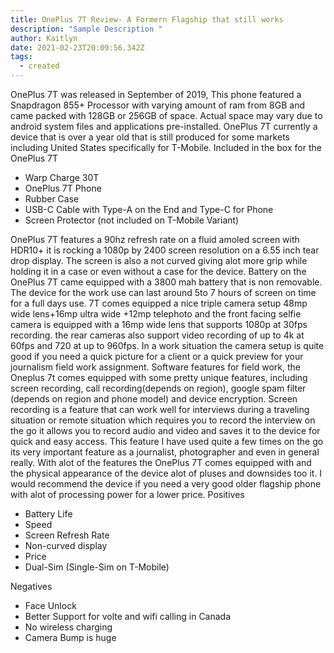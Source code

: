 ```yaml
---
title: OnePlus 7T Review- A Formern Flagship that still works
description: "Sample Description "
author: Kaitlyn
date: 2021-02-23T20:09:56.342Z
tags:
  - created
---
```

OnePlus 7T was released in September of 2019, This phone featured a Snapdragon 855+ Processor with varying amount of ram from 8GB and came packed with 128GB or 256GB of space.
Actual space may vary due to android system files and applications pre-installed.
OnePlus 7T currently a device that is over a year old that is still produced for some markets including United States specifically for T-Mobile.
Included in the box for the OnePlus 7T
 * Warp Charge 30T
 * OnePlus 7T Phone
 * Rubber Case
 * USB-C Cable with Type-A on the End and Type-C for Phone
 * Screen Protector (not included on T-Mobile Variant)

OnePlus 7T features a 90hz refresh rate on a fluid amoled screen with HDR10+ it is rocking a 1080p by 2400 screen resolution on a 6.55 inch tear drop display. The screen is also a not curved giving alot more grip while holding it in a case  or even without a case for the device.
Battery on the OnePlus 7T came equipped with a 3800 mah battery that is non removable. The device for the work use can last around 5to 7 hours of screen on time for a full days use.
 7T comes equipped a nice triple camera setup 48mp wide lens+16mp ultra wide +12mp telephoto and the front facing selfie camera is equipped with a 16mp wide lens  that supports 1080p at 30fps recording. the rear cameras also support video recording of up to 4k at 60fps and 720 at up to 960fps.
In a work situation the camera setup is quite good if you need a quick picture for a client or a quick preview for your journalism field work assignment.
Software features for field work, the Oneplus 7t comes equipped with some pretty unique features, including screen recording, call recording(depends on region), google spam filter (depends on region and phone model) and device encryption.
Screen recording is a feature that can work well for interviews during a traveling situation or remote situation which requires you to record the interview on the go it allows you to record audio and video and saves it to the device for quick and easy access. This feature I have used quite a few times on the go its very important feature as a journalist, photographer and even in general really.
With alot of the features the OnePlus 7T comes equipped with and the physical appearance of the device alot of pluses and downsides too it. I would recommend the device if you need a very good older flagship phone with alot of processing power for a lower price.
Positives

* Battery Life
* Speed
* Screen Refresh Rate
* Non-curved display
* Price
* Dual-Sim (Single-Sim on T-Mobile)

Negatives
* Face Unlock
* Better Support for volte and wifi calling in Canada
* No wireless charging
* Camera Bump is huge